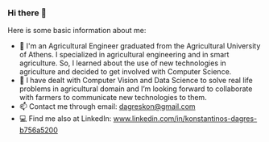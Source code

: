 ### Hi there 👋

Here is some basic information about me:
- 🏫 I'm an Agricultural Engineer graduated from the Agricultural University of Athens. I specialized in agricultural engineering and in smart agriculture. So, I learned about the use of new technologies in agriculture and decided to get involved with Computer Science.
- 🔭 I have dealt with Computer Vision and Data Science to solve real life problems in agricultural domain and I’m looking forward to collaborate with farmers to communicate new technologies to them.
- 📫 Contact me through email: dagreskon@gmail.com
- 💻 Find me also at LinkedIn: www.linkedin.com/in/konstantinos-dagres-b756a5200
